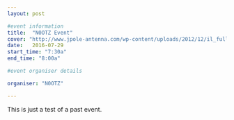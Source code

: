 ```yaml
---
layout: post

#event information
title:  "N0OTZ Event"
cover: "http://www.jpole-antenna.com/wp-content/uploads/2012/12/il_fullxfull.274785609.jpg"
date:   2016-07-29
start_time: "7:30a"
end_time: "8:00a"

#event organiser details

organiser: "N0OTZ"

---
```


This is just a test of a past event.